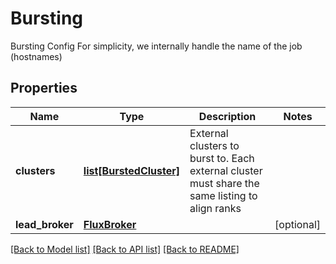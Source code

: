 # Bursting

Bursting Config For simplicity, we internally handle the name of the job (hostnames)

## Properties
Name | Type | Description | Notes
------------ | ------------- | ------------- | -------------
**clusters** | [**list[BurstedCluster]**](BurstedCluster.md) | External clusters to burst to. Each external cluster must share the same listing to align ranks | 
**lead_broker** | [**FluxBroker**](FluxBroker.md) |  | [optional] 

[[Back to Model list]](../README.md#documentation-for-models) [[Back to API list]](../README.md#documentation-for-api-endpoints) [[Back to README]](../README.md)


